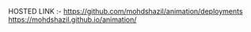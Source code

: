 HOSTED LINK :- https://github.com/mohdshazil/animation/deployments
https://mohdshazil.github.io/animation/
